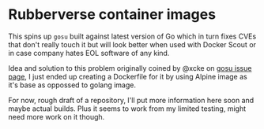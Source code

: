 # Rubberverse container images

This spins up `gosu` built against latest version of Go which in turn fixes CVEs that don't really touch it but will look better when used with Docker Scout or in case company hates EOL software of any kind.

Idea and solution to this problem originally coined by @xcke on [gosu issue page](https://github.com/tianon/gosu/issues/136), I just ended up creating a Dockerfile for it by using Alpine image as it's base as oppossed to golang image.

For now, rough draft of a repository, I'll put more information here soon and maybe actual builds. Plus it seems to work from my limited testing, might need more work on it though.
